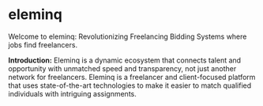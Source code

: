 # eleminq
Welcome to eleminq: Revolutionizing Freelancing Bidding Systems where jobs find freelancers.

<b>Introduction:</b>
Eleminq is a dynamic ecosystem that connects talent and opportunity with unmatched speed and transparency, not just another network for freelancers. Eleminq is a freelancer and client-focused platform that uses state-of-the-art technologies to make it easier to match qualified individuals with intriguing assignments.


